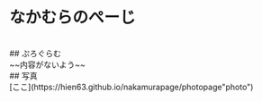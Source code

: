 #  なかむらのぺーじ
<br>
##  ぷろぐらむ
<br>
~~内容がないよう~~
<br>
##  写真
<br>
[ここ](https://hien63.github.io/nakamurapage/photopage"photo")